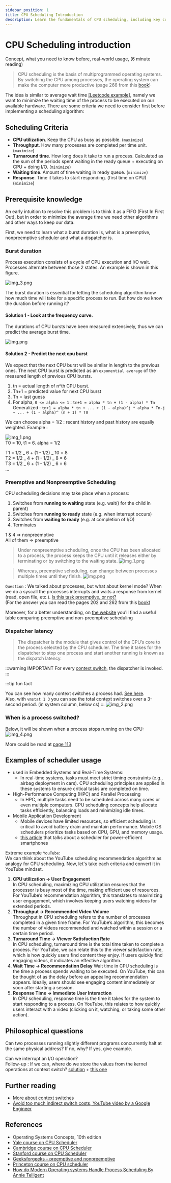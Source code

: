 ```yaml
---
sidebar_position: 1
title: CPU Scheduling Introduction
description: Learn the fundamentals of CPU scheduling, including key concepts, scheduling criteria, and real-world applications. Understand preemptive and nonpreemptive scheduling, dispatcher latency, and more.
---
```


# CPU Scheduling introduction

Concept, what you need to know before, real-world usage, (6 minute reading)

> CPU scheduling is the basis of multiprogrammed operating systems. By switching the CPU among processes, the operating
> system can make the computer more productive (page 266 from this [book](https://os.ecci.ucr.ac.cr/slides/Abraham-Silberschatz-Operating-System-Concepts-10th-2018.pdf))

The idea is similar to average wait time [[Leetcode example]](https://leetcode.com/problems/average-waiting-time/description/), namely we want
to minimize the waiting time of the process to be executed on our available hardware. There are some criteria we need to consider first before implementing a scheduling algorithm:

## Scheduling Criteria

- **CPU utilization**. Keep the CPU as busy as possible. (`maximize`)
- **Throughput**. How many processes are completed per time unit. (`maximize`)
- **Turnaround time**. How long does it take to run a process. Calculated as the sum of the periods spent waiting in the
  ready queue + executing on CPU + doing I/O. (`minimize`)
- **Waiting time**. Amount of time waiting in ready queue. (`minimize`)
- **Response**. Time it takes to start responding. (first time on CPU) (`minimize`)

## Prerequisite knowledge

An early intuition to resolve this problem is to think it as a FIFO (First In First Out), but in order to
minimize the average time we need other algorithms and other ways to keep our data.

First, we need to learn what a burst duration is, what is a preemptive, nonpreemptive scheduler and what a dispatcher is.

### Burst duration

Process execution consists of a cycle of CPU execution and I/O wait. Processes alternate between those 2 states.
An example is shown in this figure.

![img_3.png](media/img_3.png)

The burst duration is essential for letting the scheduling algorithm know how much time will take for a specific
process to run. But how do we know the duration before running it?

#### **Solution 1 - Look at the frequency curve**.

The durations of CPU bursts have been measured extensively, thus we can
predict the average burst time.

![img.png](media/img.png)

#### **Solution 2 - Predict the next cpu burst**

We expect that the next CPU burst will be similar in length to the previous ones.
The next CPU burst is predicted as an `exponential average` of the measured length of previous CPU bursts.

1. tn = actual length of n^th CPU burst.
2. Tn+1 = predicted value for next CPU burst
3. Tn = last guess
4. For alpha, `0 <= alpha <= 1` : `tn+1 = alpha * tn + (1 - alpha) * Tn`  
   Generalized : `tn+1 = alpha * tn + ... + (1 - alpha)^j * alpha * Tn-j + ... + (1 - alpha)^ (n + 1) * T0`

We can choose alpha = 1/2 : recent history and past history are equally weighted.
Example :

![img_1.png](media/img_1.png)  
T0 = 10, t1 = 6. alpha = 1/2

T1 = 1/2 _ 6 + (1 - 1/2) _ 10 = 8  
T2 = 1/2 _ 4 + (1 - 1/2) _ 8 = 6  
T3 = 1/2 _ 6 + (1 - 1/2) _ 6 = 6  
...

### Preemptive and Nonpreemptive Scheduling

CPU scheduling decisions may take place when a process:

1. Switches from **running to waiting** state (e.g. wait() for the child in parent)
2. Switches from **running to ready** state (e.g. when interrupt occurs)
3. Switches from **waiting to ready** (e.g. at completion of I/O)
4. Terminates

1 & 4 => nonpreemptive  
All of them => preemptive

> Under nonpreemptive scheduling, once the CPU has been allocated
> to a process, the process keeps the CPU until it releases either by terminating
> or by switching to the waiting state.
> ![img_1.png](media/week-7-7.png)

> Whereas, preemptive scheduling, can change between processes multiple times until they finish.
> ![img.png](media/week-7-6.png)

`Question` : We talked about processes, but what about kernel mode? When we do a syscall the processes
interrupts and waits a response from kernel (read, open file, etc.). <u> Is this task preemptive, or not? </u>  
(For the answer you can read the pages 202 and 262 from this [book](https://os.ecci.ucr.ac.cr/slides/Abraham-Silberschatz-Operating-System-Concepts-10th-2018.pdf))

Moreover, for a better understanding, on [the website](https://www.geeksforgeeks.org/preemptive-and-non-preemptive-scheduling/) you'll find a useful table comparing preemptive and non-preemptive scheduling

### Dispatcher latency

> The dispatcher is the module that gives control of the CPU’s core to the process
> selected by the CPU scheduler.
> The time it takes for the dispatcher to stop one process and start
> another running is known as the dispatch latency.

:::warning IMPORTANT
For every [context switch](https://os.ecci.ucr.ac.cr/slides/Abraham-Silberschatz-Operating-System-Concepts-10th-2018.pdf#page=152), the dispatcher is invoked.
:::

:::tip fun fact

You can see how many context switches a process had. [See here](https://unix.stackexchange.com/questions/39342/how-to-see-how-many-context-switches-a-process-makes).  
Also, with `vmstat 1 3` you can see the total context switches over a 3-second period. (in system column, below cs)
:::
![img_2.png](media/img_2.png)

### When is a process switched?

Below, it will be shown when a process stops running on the CPU:
![img_4.png](media/img_4.png)

More could be read at [page 113](https://os.ecci.ucr.ac.cr/slides/Abraham-Silberschatz-Operating-System-Concepts-10th-2018.pdf#page=151)

## Examples of scheduler usage

- used in Embedded Systems and Real-Time Systems:
  - In real-time systems, tasks must meet strict timing constraints (e.g., airbag deployment in cars). CPU scheduling principles are applied in these systems to ensure critical tasks are completed on time.
- High-Performance Computing (HPC) and Parallel Processing
  - In HPC, multiple tasks need to be scheduled across many cores or even multiple computers. CPU scheduling concepts help allocate tasks efficiently, balancing loads and minimizing idle times.
- Mobile Application Development
  - Mobile devices have limited resources, so efficient scheduling is critical to avoid battery drain and maintain performance. Mobile OS schedulers prioritize tasks based on CPU, GPU, and memory usage.
  - [this article](https://www.researchgate.net/publication/261318367_Towards_Power-Efficient_Smartphones_by_Energy-Aware_Dynamic_Task_Scheduling) that talks about a scheduler for power-efficient smartphones

Extreme example `YouTube`:  
We can think about the YouTube scheduling recommendation algorithm as analogy for CPU scheduling. Now, let's take each criteria and convert it in YouTube mindset.

1. **CPU utilization → User Engagement**  
   In CPU scheduling, maximizing CPU utilization ensures that the processor is busy most of the time, making efficient use of resources.
   For YouTube’s recommendation algorithm, this translates to maximizing user engagement,
   which involves keeping users watching videos for extended periods.
2. **Throughput → Recommended Video Volume**  
   Throughput in CPU scheduling refers to the number of processes completed in a given time frame.
   For YouTube’s algorithm, this becomes the number of videos recommended and watched within a session or a certain time period.
3. **Turnaround Time → Viewer Satisfaction Rate**  
   In CPU scheduling, turnaround time is the total time taken to complete a process.
   For YouTube, we can relate this to the viewer satisfaction rate, which is how quickly users find content they enjoy.
   If users quickly find engaging videos, it indicates an effective algorithm.
4. **Wait Time → Recommendation Delay**
   Wait time in CPU scheduling is the time a process spends waiting to be executed.
   On YouTube, this can be thought of as the delay before an appealing recommendation appears.
   Ideally, users should see engaging content immediately or soon after starting a session.
5. **Response Time → Immediate User Interaction**  
   In CPU scheduling, response time is the time it takes for the system to start responding to a process.
   On YouTube, this relates to how quickly users interact with a video (clicking on it, watching, or taking some other action).

## Philosophical questions

Can two processes running slightly different programs concurrently halt at the same physical address? If no, why? If yes, give example.

Can we interrupt an I/O operation?  
Follow-up : If we can, where do we store the values from the kernel operations at context switch? [solution](https://stackoverflow.com/questions/12911841/kernel-stack-and-user-space-stack) + [this one](https://cs.stackexchange.com/questions/96550/whats-the-difference-between-user-registers-and-kernel-registers)

## Further reading

- [More about context switches](https://eli.thegreenplace.net/2018/measuring-context-switching-and-memory-overheads-for-linux-threads/)
- [Avoid too much indirect switch costs, YouTube video by a Google Engineer](https://www.youtube.com/watch?v=KXuZi9aeGTw)

## References

- Operating Systems Concepts, 10th edition
- [Yale course on CPU Scheduler](https://codex.cs.yale.edu/avi/os-book/OS8/os8e/slide-dir/PDF-dir/ch5.pdf)
- [Cambridge course on CPU Scheduler](https://www.cl.cam.ac.uk/teaching/1617/OpSystems/pdf/05-Scheduling-Algorithms.pdf)
- [Stanford course on CPU Scheduler](https://www.scs.stanford.edu/07au-cs140/notes/l5.pdf)
- [Geeksforgeeks - preemptive and nonpreemptive](https://www.geeksforgeeks.org/preemptive-and-non-preemptive-scheduling/)
- [Princeton course on CPU scheduler](https://www.cs.princeton.edu/courses/archive/fall18/cos318/lectures/8.CPUScheduling.pdf)
- [How do Modern Operating systems Handle Process Scheduling By Annie Telligent](https://biglysales.com/how-do-modern-operating-systems-handle-process-scheduling/)
